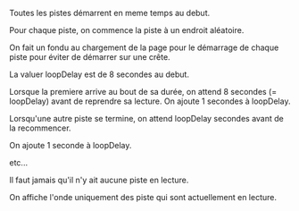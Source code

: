 Toutes les pistes démarrent en meme temps au debut.

 Pour chaque piste, on commence la piste à un endroit aléatoire.
 
 On fait un fondu au chargement de la page pour le démarrage de chaque piste pour éviter de démarrer sur une crête.
 
 La valuer loopDelay est de 8 secondes au debut.
 
 Lorsque la premiere arrive au bout de sa durée, on attend 8 secondes (= loopDelay) avant de reprendre sa lecture.
 On ajoute 1 secondes à loopDelay.
 
 Lorsqu'une autre piste se termine, on attend loopDelay secondes avant de la recommencer.
 
 On ajoute 1 seconde à loopDelay.
 
 etc...
 
 Il faut jamais qu'il n'y ait aucune piste en lecture.

 On affiche l'onde uniquement des piste qui sont actuellement en lecture.
